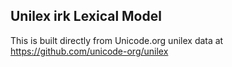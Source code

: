Unilex irk Lexical Model
----------------------

This is built directly from Unicode.org unilex data at
https://github.com/unicode-org/unilex
